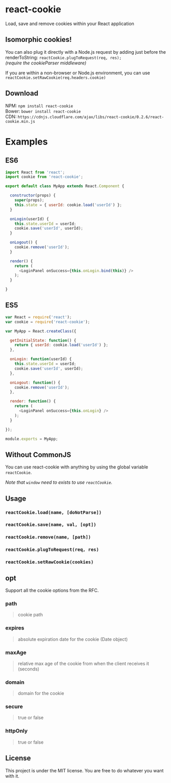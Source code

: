# react-cookie
Load, save and remove cookies within your React application

## Isomorphic cookies!
You can also plug it directly with a Node.js request by adding just before the renderToString: `reactCookie.plugToRequest(req, res);`<br />
*(require the cookieParser middleware)*

If you are within a non-browser or Node.js environment, you can use `reactCookie.setRawCookie(req.headers.cookie)`

## Download
NPM: `npm install react-cookie`<br />
Bower: `bower install react-cookie`<br />
CDN: `https://cdnjs.cloudflare.com/ajax/libs/react-cookie/0.2.6/react-cookie.min.js`

# Examples

## ES6
```js
import React from 'react';
import cookie from 'react-cookie';

export default class MyApp extends React.Component {

  constructor(props) {
    super(props);
    this.state = { userId: cookie.load('userId') };
  }

  onLogin(userId) {
    this.state.userId = userId;
    cookie.save('userId', userId);
  }

  onLogout() {
    cookie.remove('userId');
  }

  render() {
    return (
      <LoginPanel onSuccess={this.onLogin.bind(this)} />
    );
  }

}
```

## ES5
```js
var React = require('react');
var cookie = require('react-cookie');

var MyApp = React.createClass({

  getInitialState: function() {
    return { userId: cookie.load('userId') };
  },

  onLogin: function(userId) {
    this.state.userId = userId;
    cookie.save('userId', userId);
  },

  onLogout: function() {
    cookie.remove('userId');
  },

  render: function() {
    return (
      <LoginPanel onSuccess={this.onLogin} />
    );
  }

});

module.exports = MyApp;
```

## Without CommonJS
You can use react-cookie with anything by using the global variable `reactCookie`.

*Note that `window` need to exists to use `reactCookie`.*

## Usage

### `reactCookie.load(name, [doNotParse])`
### `reactCookie.save(name, val, [opt])`
### `reactCookie.remove(name, [path])`
### `reactCookie.plugToRequest(req, res)`
### `reactCookie.setRawCookie(cookies)`

## opt
Support all the cookie options from the RFC.

### path
> cookie path

### expires
> absolute expiration date for the cookie (Date object)

### maxAge
> relative max age of the cookie from when the client receives it (seconds)

### domain
> domain for the cookie

### secure
> true or false

### httpOnly
> true or false

## License
This project is under the MIT license. You are free to do whatever you want with it.
